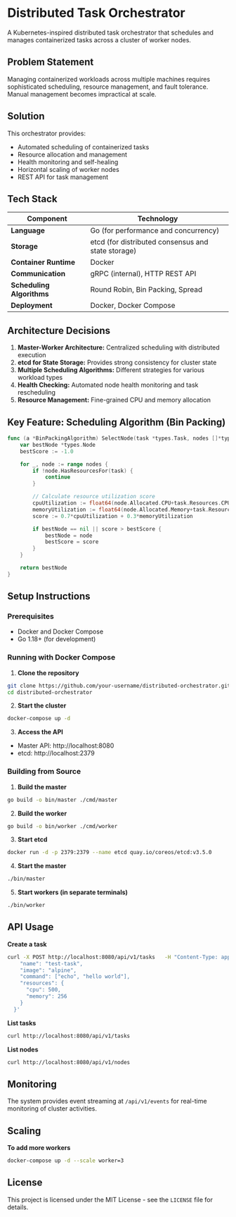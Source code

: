 # Distributed Task Orchestrator

A Kubernetes-inspired distributed task orchestrator that schedules and manages containerized tasks across a cluster of worker nodes.

## Problem Statement
Managing containerized workloads across multiple machines requires sophisticated scheduling, resource management, and fault tolerance. Manual management becomes impractical at scale.

## Solution
This orchestrator provides:
- Automated scheduling of containerized tasks
- Resource allocation and management
- Health monitoring and self-healing
- Horizontal scaling of worker nodes
- REST API for task management

## Tech Stack
| Component | Technology |
|------------|-------------|
| **Language** | Go (for performance and concurrency) |
| **Storage** | etcd (for distributed consensus and state storage) |
| **Container Runtime** | Docker |
| **Communication** | gRPC (internal), HTTP REST API |
| **Scheduling Algorithms** | Round Robin, Bin Packing, Spread |
| **Deployment** | Docker, Docker Compose |

## Architecture Decisions
1. **Master-Worker Architecture:** Centralized scheduling with distributed execution  
2. **etcd for State Storage:** Provides strong consistency for cluster state  
3. **Multiple Scheduling Algorithms:** Different strategies for various workload types  
4. **Health Checking:** Automated node health monitoring and task rescheduling  
5. **Resource Management:** Fine-grained CPU and memory allocation  

## Key Feature: Scheduling Algorithm (Bin Packing)
```go
func (a *BinPackingAlgorithm) SelectNode(task *types.Task, nodes []*types.Node) *types.Node {
    var bestNode *types.Node
    bestScore := -1.0

    for _, node := range nodes {
        if !node.HasResourcesFor(task) {
            continue
        }

        // Calculate resource utilization score
        cpuUtilization := float64(node.Allocated.CPU+task.Resources.CPU) / float64(node.Capacity.CPU)
        memoryUtilization := float64(node.Allocated.Memory+task.Resources.Memory) / float64(node.Capacity.Memory)
        score := 0.7*cpuUtilization + 0.3*memoryUtilization

        if bestNode == nil || score > bestScore {
            bestNode = node
            bestScore = score
        }
    }

    return bestNode
}
```

## Setup Instructions

### Prerequisites
- Docker and Docker Compose  
- Go 1.18+ (for development)

### Running with Docker Compose
1. **Clone the repository**  
```bash
git clone https://github.com/your-username/distributed-orchestrator.git
cd distributed-orchestrator
```
2. **Start the cluster**  
```bash
docker-compose up -d
```
3. **Access the API**  
- Master API: http://localhost:8080  
- etcd: http://localhost:2379  

### Building from Source
1. **Build the master**  
```bash
go build -o bin/master ./cmd/master
```
2. **Build the worker**  
```bash
go build -o bin/worker ./cmd/worker
```
3. **Start etcd**  
```bash
docker run -d -p 2379:2379 --name etcd quay.io/coreos/etcd:v3.5.0
```
4. **Start the master**  
```bash
./bin/master
```
5. **Start workers (in separate terminals)**  
```bash
./bin/worker
```

## API Usage

**Create a task**  
```bash
curl -X POST http://localhost:8080/api/v1/tasks   -H "Content-Type: application/json"   -d '{
    "name": "test-task",
    "image": "alpine",
    "command": ["echo", "hello world"],
    "resources": {
      "cpu": 500,
      "memory": 256
    }
  }'
```

**List tasks**  
```bash
curl http://localhost:8080/api/v1/tasks
```

**List nodes**  
```bash
curl http://localhost:8080/api/v1/nodes
```

## Monitoring
The system provides event streaming at `/api/v1/events` for real-time monitoring of cluster activities.

## Scaling
**To add more workers**  
```bash
docker-compose up -d --scale worker=3
```

## License
This project is licensed under the MIT License - see the `LICENSE` file for details.
